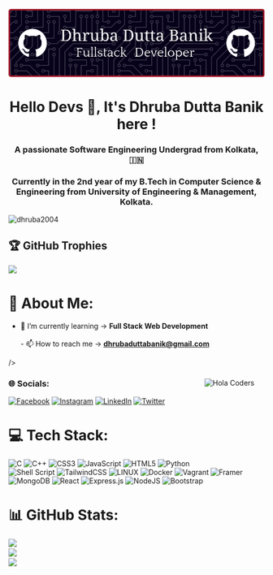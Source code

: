 ![Header](./github-header-image.png)
<h1 align="center">Hello Devs 👋, It's Dhruba Dutta Banik here !</h1>
<h3 align="center">A passionate Software Engineering Undergrad from Kolkata, 🇮🇳</h3>
<h3 align="center">Currently in the 2nd year of my B.Tech in Computer Science & Engineering from University of Engineering & Management, Kolkata.</h3>

<p align="left"> <img src="https://komarev.com/ghpvc/?username=dhruba2004&label=Profile%20views&color=0e75b6&style=flat" alt="dhruba2004" /> </p>

## 🏆 GitHub Trophies
![](https://github-profile-trophy.vercel.app/?username=Dhruba2004&theme=monokai&no-frame=false&no-bg=true&margin-w=4)


# 💫 About Me:
- 🌱 I’m currently learning -> **Full Stack Web Development**<br><br>- 📫 How to reach me -> **dhrubaduttabanik@gmail.com**<br>

<img align="right" src="https://user-images.githubusercontent.com/69011963/137184767-79a13ec7-1bb3-4341-a6da-3a149c9c159a.gif" alt="Hola Coders" height="200" style="position: relative; top: 40px; right: 20px;">/> 


### 🌐 Socials:
[![Facebook](https://img.shields.io/badge/Facebook-%231877F2.svg?logo=Facebook&logoColor=white)](https://facebook.com/dhrubabanik123) 
[![Instagram](https://img.shields.io/badge/Instagram-%23E4405F.svg?logo=Instagram&logoColor=white)](https://instagram.com/___dhruba_official___) 
[![LinkedIn](https://img.shields.io/badge/LinkedIn-%230077B5.svg?logo=linkedin&logoColor=white)](https://linkedin.com/in/dhruba-dutta-banik-963524231) 
[![Twitter](https://img.shields.io/badge/Twitter-%231DA1F2.svg?logo=Twitter&logoColor=white)](https://twitter.com/@DhrubaDuttaB) 



# 💻 Tech Stack:
![C](https://img.shields.io/badge/c-%2300599C.svg?style=for-the-badge&logo=c&logoColor=white) ![C++](https://img.shields.io/badge/c++-%2300599C.svg?style=for-the-badge&logo=c%2B%2B&logoColor=white) ![CSS3](https://img.shields.io/badge/css3-%231572B6.svg?style=for-the-badge&logo=css3&logoColor=white) ![JavaScript](https://img.shields.io/badge/javascript-%23323330.svg?style=for-the-badge&logo=javascript&logoColor=%23F7DF1E) ![HTML5](https://img.shields.io/badge/html5-%23E34F26.svg?style=for-the-badge&logo=html5&logoColor=white) ![Python](https://img.shields.io/badge/python-3670A0?style=for-the-badge&logo=python&logoColor=ffdd54) ![Shell Script](https://img.shields.io/badge/shell_script-%23121011.svg?style=for-the-badge&logo=gnu-bash&logoColor=white) ![TailwindCSS](https://img.shields.io/badge/tailwindcss-%2338B2AC.svg?style=for-the-badge&logo=tailwind-css&logoColor=white) ![LINUX](https://img.shields.io/badge/Linux-FCC624?style=for-the-badge&logo=linux&logoColor=black) ![Docker](https://img.shields.io/badge/docker-%230db7ed.svg?style=for-the-badge&logo=docker&logoColor=white) ![Vagrant](https://img.shields.io/badge/vagrant-%231563FF.svg?style=for-the-badge&logo=vagrant&logoColor=white) ![Framer](https://img.shields.io/badge/Framer-black?style=for-the-badge&logo=framer&logoColor=blue) ![MongoDB](https://img.shields.io/badge/MongoDB-%234ea94b.svg?style=for-the-badge&logo=mongodb&logoColor=white) ![React](https://img.shields.io/badge/react-%2320232a.svg?style=for-the-badge&logo=react&logoColor=%2361DAFB) ![Express.js](https://img.shields.io/badge/express.js-%23404d59.svg?style=for-the-badge&logo=express&logoColor=%2361DAFB) ![NodeJS](https://img.shields.io/badge/node.js-6DA55F?style=for-the-badge&logo=node.js&logoColor=white) ![Bootstrap](https://img.shields.io/badge/bootstrap-%23563D7C.svg?style=for-the-badge&logo=bootstrap&logoColor=white)

# 📊 GitHub Stats:
![](https://github-readme-stats.vercel.app/api?username=Dhruba2004&theme=radical&hide_border=false&include_all_commits=false&count_private=false)<br/>
![](https://github-readme-streak-stats.herokuapp.com/?user=Dhruba2004&theme=dark&hide_border=false)<br/>
![](https://github-readme-stats.vercel.app/api/top-langs/?username=Dhruba2004&theme=dark&hide_border=false&include_all_commits=true&count_private=false&layout=compact)



<!-- Proudly created with GPRM ( https://gprm.itsvg.in ) --
